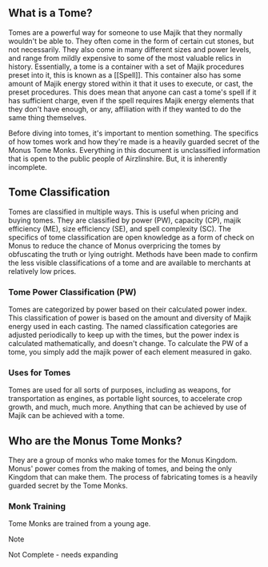 ## What is a Tome?  
Tomes are a powerful way for someone to use Majik that they normally wouldn't be able to. They often come in the form of certain cut stones, but not necessarily. They also come in many different sizes and power levels, and range from mildly expensive to some of the most valuable relics in history. Essentially, a tome is a container with a set of Majik procedures preset into it, this is known as a [[Spell]]. This container also has some amount of Majik energy stored within it that it uses to execute, or cast, the preset procedures. This does mean that anyone can cast a tome's spell if it has sufficient charge, even if the spell requires Majik energy elements that they don't have enough, or any, affiliation with if they wanted to do the same thing themselves.

Before diving into tomes, it's important to mention something. The specifics of how tomes work and how they're made is a heavily guarded secret of the Monus Tome Monks. Everything in this document is unclassified information that is open to the public people of Airzlinshire. But, it is inherently incomplete.
## Tome Classification
Tomes are classified in multiple ways. This is useful when pricing and buying tomes. They are classified by power (PW), capacity (CP), majik efficiency (ME), size efficiency (SE), and spell complexity (SC). The specifics of tome classification are open knowledge as a form of check on Monus to reduce the chance of Monus overpricing the tomes by obfuscating the truth or lying outright. Methods have been made to confirm the less visible classifications of a tome and are available to merchants at relatively low prices.
### Tome Power Classification (PW)
Tomes are categorized by power based on their calculated power index. This classification of power is based on the amount and diversity of Majik energy used in each casting. The named classification categories are adjusted periodically to keep up with the times, but the power index is calculated mathematically, and doesn't change. To calculate the PW of a tome, you simply add the majik power of each element measured in gako.
### Uses for Tomes  
Tomes are used for all sorts of purposes, including as weapons, for transportation as engines, as portable light sources, to accelerate crop growth, and much, much more. Anything that can be achieved by use of Majik can be achieved with a tome.  
  
## Who are the Monus Tome Monks?  
They are a group of monks who make tomes for the Monus Kingdom. Monus' power comes from the making of tomes, and being the only Kingdom that can make them. The process of fabricating tomes is a heavily guarded secret by the Tome Monks.  
  
### Monk Training  
Tome Monks are trained from a young age.
> [!NOTE]
> Not Complete - needs expanding
